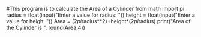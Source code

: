 #This program is to calculate the Area of a Cylinder
from math import pi
radius = float(input("Enter a value for radius: "))
height = float(input("Enter a value for heigh: "))
Area = (2*pi*radius**2)+height*(2*pi*radius)
print("Area of the Cylinder is ", round(Area,4))
